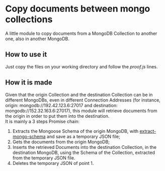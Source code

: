 # Copy documents between mongo collections
A little module to copy documents from a MongoDB Collection to another one, also in another MongoDB.

## How to use it
Just copy the files on your working directory and follow the *proof.js* lines.

## How it is made
Given that the origin Collection and the destination Collection can be in different MongoDBs, even in different Connection Addresses (for instance, origin: mongodb://192.42.123.6:27017 and destination: mongodb://152.32.163.6:27017), this module will retrieve documents from the origin in order to put them into the destination.<br>
It is mainly a 3 steps Promise chain:
1.  Extracts the Mongoose Schema of the origin MongoDB, with [extract-mongo-schema](https://www.npmjs.com/package/extract-mongo-schema) and save as a temporary JSON file;
2.  Gets the documents from the origin MongoDB;
3.  Inserts the retrieved Documents into the destination Collection, in the destination MongoDB, using the Schema of the Collection, extracted from the temporary JSON file.
4.  Deletes the temporary JSON of point 1.


